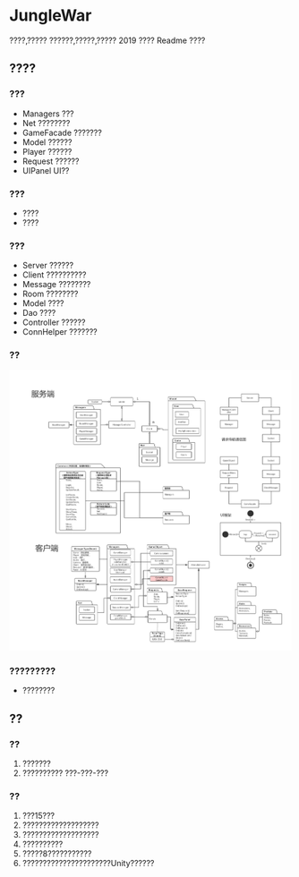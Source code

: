 # JungleWar
????,?????
??????,?????,????? 2019
???? Readme ????

## ????

### ???
- Managers ???
- Net ????????
- GameFacade ???????
- Model ??????
- Player ??????
- Request ??????
- UIPanel UI??

### ???
- ????
- ????

### ???
- Server ??????
- Client ??????????
- Message ????????
- Room ????????
- Model ????
- Dao ????
- Controller ??????
- ConnHelper ???????

### ??
![image](JungleWar.jpg)

### ?????????
- ????????

## ??

### ??
1. ???????
2. ?????????? ???-???-???

### ??
1. ???15???
2. ???????????????????
3. ???????????????????
4. ??????????
5. ?????8???????????
6. ??????????????????????Unity??????